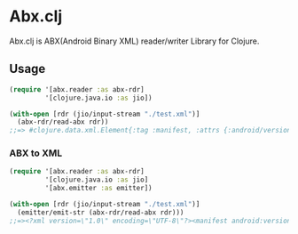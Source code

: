 # Abx.clj
Abx.clj is ABX(Android Binary XML) reader/writer Library for Clojure.


## Usage

```clj
(require '[abx.reader :as abx-rdr]
         '[clojure.java.io :as jio])

(with-open [rdr (jio/input-stream "./test.xml")]
  (abx-rdr/read-abx rdr))
;;=> #clojure.data.xml.Element{:tag :manifest, :attrs {:android/versionCode 1, :android/versionName "1.0", ...

```

### ABX to XML
```clj
(require '[abx.reader :as abx-rdr]
         '[clojure.java.io :as jio]
         '[abx.emitter :as emitter])

(with-open [rdr (jio/input-stream "./test.xml")]
  (emitter/emit-str (abx-rdr/read-abx rdr)))
;;=><?xml version=\"1.0\" encoding=\"UTF-8\"?><manifest android:versionCode= ...
```
